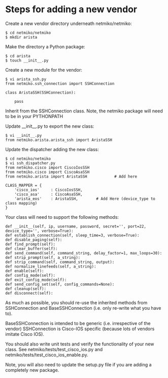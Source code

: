 Steps for adding a new vendor
=======

Create a new vendor directory underneath netmiko/netmiko:

```
$ cd netmiko/netmiko
$ mkdir arista
```
 
Make the directory a Python package:

```
$ cd arista
$ touch __init__.py
```
  
Create a new module for the vendor:

```
$ vi arista_ssh.py
from netmiko.ssh_connection import SSHConnection

class AristaSSH(SSHConnection):

    pass
```
  
Inherit from the SSHConnection class. Note, the netmiko package will need to be in 
your PYTHONPATH

Update \_\_init__.py to export the new class:

```
$ vi __init__.py
from netmiko.arista.arista_ssh import AristaSSH
```

Update the dispatcher adding the new class:  

```
$ cd netmiko/netmiko
$ vi ssh_dispatcher.py
from netmiko.cisco import CiscoIosSSH
from netmiko.cisco import CiscoAsaSSH
from netmiko.arista import AristaSSH            # Add here

CLASS_MAPPER = {
    'cisco_ios'     : CiscoIosSSH,
    'cisco_asa'     : CiscoAsaSSH,
    'arista_eos'    : AristaSSH,        # Add Here (device_type to class mapping)
}
```

Your class will need to support the following methods:

```
def __init__(self, ip, username, password, secret='', port=22, device_type='', verbose=True):
def establish_connection(self, sleep_time=3, verbose=True):
def disable_paging(self):
def find_prompt(self):
def clear_buffer(self):
def send_command(self, command_string, delay_factor=1, max_loops=30):
def strip_prompt(self, a_string):
def strip_command(self, command_string, output):
def normalize_linefeeds(self, a_string):
def enable(self):
def config_mode(self):
def exit_config_mode(self):
def send_config_set(self, config_commands=None):
def cleanup(self):
def disconnect(self):
```

As much as possible, you should re-use the inherited methods from SSHConnection 
and BaseSSHConnection (i.e. only re-write what you have to).

BaseSSHConnection is intended to be generic (i.e. irrespective of the vendor)
SSHConnection is Cisco-IOS specific (because lots of vendors imitate Cisco IOS).

You should also write unit tests and verify the functionality of your new class.
See netmiko/tests/test_cisco_ios.py and netmiko/tests/test_cisco_ios_enable.py.


  

Note, you will also need to update the setup.py file if you are adding a 
completely new package.
